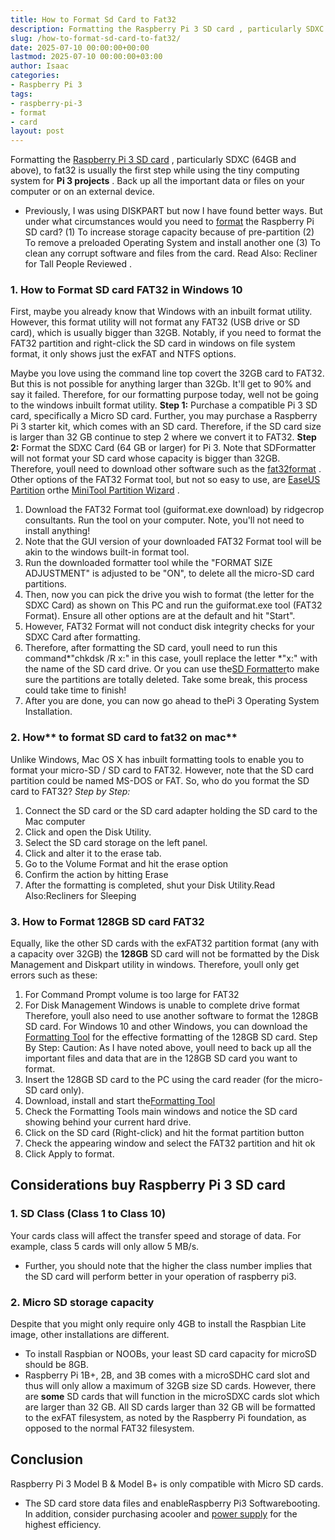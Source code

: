 ```yaml
---
title: How to Format Sd Card to Fat32
description: Formatting the Raspberry Pi 3 SD card , particularly SDXC 64GB and above, to fat32 is usually the first step while using the tiny computing system for Pi 3...
slug: /how-to-format-sd-card-to-fat32/
date: 2025-07-10 00:00:00+00:00
lastmod: 2025-07-10 00:00:00+03:00
author: Isaac
categories:
- Raspberry Pi 3
tags:
- raspberry-pi-3
- format
- card
layout: post
---
```

Formatting the
[Raspberry Pi 3 SD card](https://pestpolicy.com/best-sd-card-for-[raspberry-pi-3](https://pestpolicy.com/best-sd-card-for-raspberry-pi-3/)/)
, particularly SDXC (64GB and above), to fat32 is usually the first step while using the tiny computing system for
**Pi 3 projects**
. Back up all the important data or files on your computer or on an external device.
- Previously, I was using DISKPART but now I have found better ways. But under what circumstances would you need to [format](https://pestpolicy.com/format-sd-card-to-fat32/) the Raspberry Pi SD card?
(1) To increase storage capacity because of pre-partition (2) To remove a preloaded Operating System and install another one (3) To clean any corrupt software and files from the card.
Read Also:
Recliner for Tall People Reviewed
.
### 1. How to Format SD card FAT32 in Windows 10
First, maybe you already know that Windows with an inbuilt format utility. However, this format utility will not format any FAT32 (USB drive or SD card), which is usually bigger than 32GB.
Notably, if you need to format the FAT32 partition and right-click the SD card in windows on file system format, it only shows just the exFAT and NTFS options.

Maybe you love using the command line top covert the 32GB card to FAT32. But this is not possible for anything larger than 32Gb. It'll get to 90% and say it failed.
Therefore, for our formatting purpose today, well not be going to the windows inbuilt format utility.
**Step 1:**
Purchase a compatible Pi 3 SD card, specifically a Micro SD card.
Further, you may purchase a Raspberry Pi 3 starter kit, which comes with an SD card. Therefore, if the SD card size is larger than 32 GB continue to step 2 where we convert it to FAT32.
**Step 2:**
Format the SDXC Card (64 GB or larger) for Pi 3.
Note that SDFormatter will not format your SD card whose capacity is bigger than 32GB. Therefore, youll need to download other software such as the
[fat32format](http://www.ridgecrop.demon.co.uk/index.htm?guiformat.htm)
. Other options of the FAT32 Format tool, but not so easy to use, are
[EaseUS Partition](http://www.easeus.com/partition-manager/epm-free.html)
orthe
[MiniTool Partition Wizard](http://www.minitool.com/partition-manager/partition-wizard-home.html)
.
1. Download the FAT32 Format tool (guiformat.exe download) by ridgecrop consultants. Run the tool on your computer. Note, you'll not need to install anything!
2. Note that the GUI version of your downloaded FAT32 Format tool will be akin to the windows built-in format tool.
3. Run the downloaded formatter tool while the "FORMAT SIZE ADJUSTMENT" is adjusted to be "ON", to delete all the micro-SD card partitions.
4. Then, now you can pick the drive you wish to format (the letter for the SDXC Card) as shown on This PC and run the guiformat.exe tool (FAT32 Format). Ensure all other options are at the default and hit "Start".
5. However, FAT32 Format will not conduct disk integrity checks for your SDXC Card after formatting.
6. Therefore, after formatting the SD card, youll need to run this command*"chkdsk /R x:" in this case, youll replace the letter *"x:" with the name of the SD card drive. Or you can use the[SD Formatter](https://www.sdcard.org/downloads/formatter_4/)to make sure the partitions are totally deleted. Take some break, this process could take time to finish!
7. After you are done, you can now go ahead to thePi 3 Operating System Installation.
### **2. How**** to format SD card to fat32 on mac**
Unlike Windows, Mac OS X has inbuilt formatting tools to enable you to format your micro-SD / SD card to FAT32.
However, note that the SD card partition could be named MS-DOS or FAT.
So, who do you format the SD card to FAT32?
*Step by Step:*
1. Connect the SD card or the SD card adapter holding the SD card to the Mac computer
2. Click and open the Disk Utility.
3. Select the SD card storage on the left panel.
4. Click and alter it to the erase tab.
5. Go to the Volume Format and hit the erase option
6. Confirm the action by hitting Erase
7. After the formatting is completed, shut your Disk Utility.Read Also:Recliners for Sleeping
### 3. How to Format 128GB SD card FAT32
Equally, like the other SD cards with the exFAT32 partition format (any with a capacity over 32GB) the
**128GB**
SD card will not be formatted by the Disk Management and Diskpart utility in windows.
Therefore, youll only get errors such as these:
1. For Command Prompt  volume is too large for FAT32
2. For Disk Management  Windows is unable to complete drive format
Therefore, youll also need to use another software to format the 128GB SD card.
For Windows 10 and other Windows, you can download the
[Formatting Tool](http://www.ridgecrop.demon.co.uk/index.htm?guiformat.htm)
for the effective formatting of the 128GB SD card.
Step By Step:
Caution: As I have noted above, youll need to back up all the important files and data that are in the 128GB SD card you want to format.
1. Insert the 128GB SD card to the PC using the card reader (for the micro-SD card only).
2. Download, install and start the[Formatting Tool](http://www.ridgecrop.demon.co.uk/index.htm?guiformat.htm)
3. Check the Formatting Tools main windows and notice the SD card showing behind your current hard drive.
4. Click on the SD card (Right-click) and hit the format partition button
5. Check the appearing window and select the FAT32 partition and hit ok
6. Click Apply to format.
## Considerations buy Raspberry Pi 3 SD card
### **1. SD Class (Class 1 to Class 10)**
Your cards class will affect the transfer speed and storage of data. For example, class 5 cards will only allow 5 MB/s.
- Further, you should note that the higher the class number implies that the SD card will perform better in your operation of raspberry pi3.
### **2. Micro SD storage capacity**
Despite that you might only require only 4GB to install the Raspbian Lite image, other installations are different.
- To install Raspbian or NOOBs, your least SD card capacity for microSD should be 8GB.
- Raspberry Pi 1B+, 2B, and 3B comes with a microSDHC card slot and thus will only allow a maximum of 32GB size SD cards.
However, there are
**some**
SD cards that will function in the microSDXC cards slot which are larger than 32 GB. All SD cards larger than 32 GB will be formatted to the exFAT filesystem, as noted by the Raspberry Pi foundation, as opposed to the normal FAT32 filesystem.
## Conclusion
Raspberry Pi 3 Model B & Model B+ is only compatible with Micro SD cards.
- The SD card store data files and enableRaspberry Pi3 Softwarebooting.
In addition, consider purchasing acooler and
[power supply](https://pestpolicy.com/best-power-supply-raspberry-pi-3/)
for the highest efficiency.
